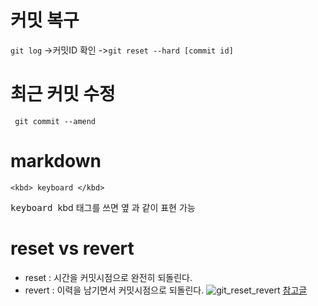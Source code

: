# 커밋 복구

`git log` ->커밋ID 확인 ->`git reset --hard [commit id]`

# 최근 커밋 수정

` git commit --amend`

# markdown

`<kbd> keyboard </kbd>`

<kbd> keyboard </kbd>
kbd 태그를 쓰면 옆 과 같이 표현 가능

# reset vs revert

- reset : 시간을 커밋시점으로 완전히 되돌린다.
- revert : 이력을 남기면서 커밋시점으로 되돌린다.
  ![git_reset_revert](https://bossm0n5t3r.github.io/assets/img/posts/4/git-reset-vs-git-revert.jpg)
  [참고글](https://velog.io/@njs04210/Git-reset%EA%B3%BC-revert-%EC%95%8C%EA%B3%A0-%EC%82%AC%EC%9A%A9%ED%95%98%EA%B8%B0)
